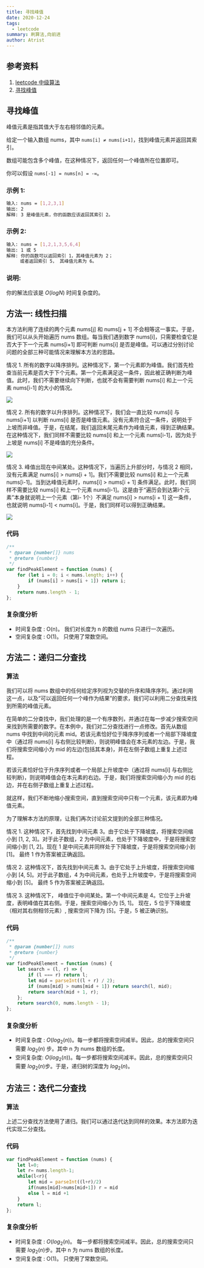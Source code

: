 ```yaml
---
title: 寻找峰值
date: 2020-12-24
tags:
  - leetcode
summary: 刷算法,向前进
author: Atrist
---
```


## 参考资料

1. [leetcode 中级算法](https://leetcode-cn.com/leetbook/detail/top-interview-questions-medium/)
2. [寻找峰值](https://leetcode-cn.com/problems/find-peak-element/description/)
## 寻找峰值
峰值元素是指其值大于左右相邻值的元素。

给定一个输入数组 nums，其中 `nums[i] ≠ nums[i+1]`，找到峰值元素并返回其索引。

数组可能包含多个峰值，在这种情况下，返回任何一个峰值所在位置即可。

你可以假设 `nums[-1] = nums[n] = -∞`。

### 示例 1:
```bash
输入: nums = [1,2,3,1]
输出: 2
解释: 3 是峰值元素，你的函数应该返回其索引 2。
```
### 示例 2:
```bash
输入: nums = [1,2,1,3,5,6,4]
输出: 1 或 5 
解释: 你的函数可以返回索引 1，其峰值元素为 2；
     或者返回索引 5， 其峰值元素为 6。
```
### 说明:

你的解法应该是 $O(logN)$ 时间复杂度的。

## 方法一: 线性扫描
本方法利用了连续的两个元素 nums[j] 和 nums[j + 1] 不会相等这一事实。于是，我们可以从头开始遍历 nums 数组。每当我们遇到数字 nums[i]，只需要检查它是否大于下一个元素 nums[i+1] 即可判断 nums[i] 是否是峰值。可以通过分别讨论问题的全部三种可能情况来理解本方法的思路。

情况 1. 所有的数字以降序排列。这种情况下，第一个元素即为峰值。我们首先检查当前元素是否大于下个元素。第一个元素满足这一条件，因此被正确判断为峰值。此时，我们不需要继续向下判断，也就不会有需要判断 nums[i] 和上一个元素 nums[i-1] 的大小的情况。

![](./images/162_fig1.png)


情况 2. 所有的数字以升序排列。这种情况下，我们会一直比较 nums[i] 与 nums[i+1] 以判断 nums[i] 是否是峰值元素。没有元素符合这一条件，说明处于上坡而非峰值。于是，在结尾，我们返回末尾元素作为峰值元素，得到正确结果。在这种情况下，我们同样不需要比较 nums[i] 和上一个元素 nums[i-1]，因为处于上坡是 nums[i] 不是峰值的充分条件。

![](./images/162_fig2.png)

情况 3. 峰值出现在中间某处。这种情况下，当遍历上升部分时，与情况 2 相同，没有元素满足 nums[i] > nums[i + 1]。我们不需要比较 nums[i] 和上一个元素 nums[i-1]。当到达峰值元素时，nums[i] > nums[i + 1] 条件满足。此时，我们同样不需要比较 nums[i] 和上一个元素 nums[i-1]。这是由于“遍历会到达第i个元素”本身就说明上一个元素（第i- 1个）不满足 nums[i] > nums[i + 1] 这一条件，也就说明 nums[i-1] < nums[i]。于是，我们同样可以得到正确结果。

![](./images/162_fig3.png)

### 代码
```js
/**
 * @param {number[]} nums
 * @return {number}
 */
var findPeakElement = function (nums) {
    for (let i = 0; i < nums.length; i++) {
        if (nums[i] > nums[i + 1]) return i;
    }
    return nums.length - 1;
};
```
### 复杂度分析

- 时间复杂度 : O(n)。 我们对长度为 n 的数组 nums 只进行一次遍历。
- 空间复杂度 : O(1)。 只使用了常数空间。

## 方法二：递归二分查找
### 算法
我们可以将 nums 数组中的任何给定序列视为交替的升序和降序序列。通过利用这一点，以及“可以返回任何一个峰作为结果”的要求，我们可以利用二分查找来找到所需的峰值元素。

在简单的二分查找中，我们处理的是一个有序数列，并通过在每一步减少搜索空间来找到所需要的数字。在本例中，我们对二分查找进行一点修改。首先从数组 nums 中找到中间的元素 mid。若该元素恰好位于降序序列或者一个局部下降坡度中（通过将 nums[i] 与右侧比较判断)，则说明峰值会在本元素的左边。于是，我们将搜索空间缩小为 mid 的左边(包括其本身)，并在左侧子数组上重复上述过程。

若该元素恰好位于升序序列或者一个局部上升坡度中（通过将 nums[i] 与右侧比较判断)，则说明峰值会在本元素的右边。于是，我们将搜索空间缩小为 mid 的右边，并在右侧子数组上重复上述过程。

就这样，我们不断地缩小搜索空间，直到搜索空间中只有一个元素，该元素即为峰值元素。

为了理解本方法的原理，让我们再次讨论前文提到的全部三种情况。

情况 1. 这种情况下，首先找到中间元素 3。由于它处于下降坡度，将搜索空间缩小到 [1, 2, 3]。对于此子数组，2 为中间元素，也处于下降坡度中，于是将搜索空间缩小到 [1, 2]。现在 1 是中间元素并同样处于下降坡度，于是将搜索空间缩小到 [1]。 最终 1 作为答案被正确返回。

情况 2. 这种情况下，首先找到中间元素 3。由于它处于上升坡度，将搜索空间缩小到 [4, 5]。对于此子数组，4 为中间元素，也处于上升坡度中，于是将搜索空间缩小到 [5]。 最终 5 作为答案被正确返回。

情况 3. 这种情况下， 峰值位于中间某处。第一个中间元素是 4。它位于上升坡度，表明峰值在其右侧。于是，搜索空间缩小为 [5, 1]。 现在，5 位于下降坡度（相对其右侧相邻元素）, 搜索空间下降为 [5]。于是，5 被正确识别。
### 代码
```js
/**
 * @param {number[]} nums
 * @return {number}
 */
var findPeakElement = function (nums) {
    let search = (l, r) => {
        if (l === r) return l;
        let mid = parseInt((l + r) / 2);
        if (nums[mid] > nums[mid + 1]) return search(l, mid);
        return search(mid + 1, r);
    };
    return search(0, nums.length - 1);
};
```

### 复杂度分析

- 时间复杂度 : $O\big(log_2(n)\big)$。每一步都将搜索空间减半。因此，总的搜索空间只需要 $log_2(n)$ 步。其中 n 为 nums 数组的长度。
- 空间复杂度: $O\big(log_2(n)\big)$。每一步都将搜索空间减半。因此，总的搜索空间只需要 $log_2(n)$步。于是，递归树的深度为 $log_2(n)$。

## 方法三：迭代二分查找
### 算法
上述二分查找方法使用了递归。我们可以通过迭代达到同样的效果。本方法即为迭代实现二分查找。
### 代码
```js
var findPeakElement = function (nums) {
    let l=0;
    let r= nums.length-1;
    while(l<r){
        let mid = parseInt((l+r)/2)
        if(nums[mid]>nums[mid+1]) r = mid
        else l = mid +1
    }
    return l;
};
```
### 复杂度分析

- 时间复杂度 : $O\big(log_2(n)$。 每一步都将搜索空间减半。因此，总的搜索空间只需要 $log_2(n)$步。其中 n 为 nums 数组的长度。
- 空间复杂度 : O(1)。 只使用了常数空间。
